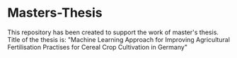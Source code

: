 # Masters-Thesis
This repository has been created to support the work of master's thesis.
Title of the thesis is: "Machine Learning Approach for Improving Agricultural Fertilisation Practises for Cereal Crop Cultivation in Germany"
